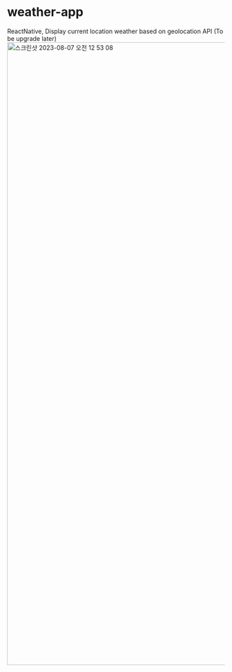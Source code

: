 # weather-app
ReactNative, Display current location weather based on geolocation API
(To be upgrade later)
<img width="1440" alt="스크린샷 2023-08-07 오전 12 53 08" src="https://github.com/ottuck/weather-app/assets/116790133/90165aef-586c-4a27-904a-3dcb592ecefd">
